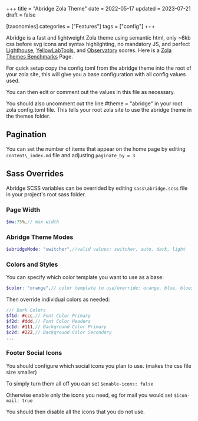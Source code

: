 +++
title = "Abridge Zola Theme"
date = 2022-05-17
updated = 2023-07-21
draft = false

[taxonomies]
categories = ["Features"]
tags = ["config"]
+++

Abridge is a fast and lightweight Zola theme using semantic html, only ~6kb css before svg icons and syntax highlighting, no mandatory JS, and perfect [Lighthouse](https://pagespeed.web.dev/report?url=abridge.netlify.app), [YellowLabTools](https://yellowlab.tools/), and [Observatory](https://observatory.mozilla.org/analyze/abridge.netlify.app) scores. Here is a [Zola Themes Benchmarks](https://github.com/Jieiku/zola-themes-benchmarks/blob/main/README.md) Page.
<!-- more -->
For quick setup copy the config.toml from the abridge theme into the root of your zola site, this will give you a base configuration with all config values used.

You can then edit or comment out the values in this file as necessary.

You should also uncomment out the line #theme = "abridge" in your root zola config.toml file. This tells your root zola site to use the abridge theme in the themes folder.

## Pagination

You can set the number of items that appear on the home page by editing `content\_index.md` file and adjusting `paginate_by = 3`

## Sass Overrides

Abridge SCSS variables can be overrided by editing `sass\abridge.scss` file in your project's root sass folder.

### Page Width

```scss
$mw:75%,// max-width
```

### Abridge Theme Modes

```scss
$abridgeMode: "switcher",//valid values: switcher, auto, dark, light
```

### Colors and Styles

You can specify which color template you want to use as a base:
```scss
$color: "orange",// color template to use/override: orange, blue, blueshade
```

Then override individual colors as needed:
```scss
/// Dark Colors
$f1d: #ccc,// Font Color Primary
$f2d: #ddd,// Font Color Headers
$c1d: #111,// Background Color Primary
$c2d: #222,// Background Color Secondary
...
```

### Footer Social Icons

You should configure which social icons you plan to use. (makes the css file size smaller)

To simply turn them all off you can set `$enable-icons: false`

Otherwise enable only the icons you need, eg for mail you would set `$icon-mail: true`

You should then disable all the icons that you do not use.
